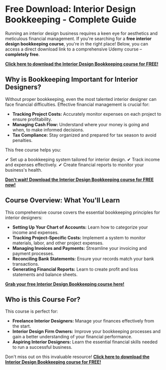 # Free Download: Interior Design Bookkeeping - Complete Guide

Running an interior design business requires a keen eye for aesthetics and meticulous financial management. If you're searching for a **free interior design bookkeeping course**, you're in the right place! Below, you can access a direct download link to a comprehensive Udemy course – **completely free**.

[**Click here to download the Interior Design Bookkeeping course for FREE!**](https://udemywork.com/interior-design-bookkeeping)

## Why is Bookkeeping Important for Interior Designers?

Without proper bookkeeping, even the most talented interior designer can face financial difficulties.  Effective financial management is crucial for:

*   **Tracking Project Costs:**  Accurately monitor expenses on each project to ensure profitability.
*   **Managing Cash Flow:** Understand where your money is going and when, to make informed decisions.
*   **Tax Compliance:** Stay organized and prepared for tax season to avoid penalties.

This free course helps you:

✔ Set up a bookkeeping system tailored for interior design.
✔ Track income and expenses effectively.
✔ Create financial reports to monitor your business's health.

[**Don't wait! Download the Interior Design Bookkeeping course for FREE now!**](https://udemywork.com/interior-design-bookkeeping)

## Course Overview: What You'll Learn

This comprehensive course covers the essential bookkeeping principles for interior designers:

*   **Setting Up Your Chart of Accounts:**  Learn how to categorize your income and expenses.
*   **Tracking Project-Specific Costs:**  Implement a system to monitor materials, labor, and other project expenses.
*   **Managing Invoices and Payments:**  Streamline your invoicing and payment processes.
*   **Reconciling Bank Statements:**  Ensure your records match your bank transactions.
*   **Generating Financial Reports:**  Learn to create profit and loss statements and balance sheets.

[**Grab your free Interior Design Bookkeeping course here!**](https://udemywork.com/interior-design-bookkeeping)

## Who is this Course For?

This course is perfect for:

*   **Freelance Interior Designers:**  Manage your finances effectively from the start.
*   **Interior Design Firm Owners:**  Improve your bookkeeping processes and gain a better understanding of your financial performance.
*   **Aspiring Interior Designers:**  Learn the essential financial skills needed to run a successful business.

Don't miss out on this invaluable resource! **[Click here to download the Interior Design Bookkeeping course for FREE!](https://udemywork.com/interior-design-bookkeeping)**
